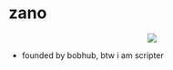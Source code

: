 # zano
<div align="center">
  <a href="https://discord.com/users/1206898107258773518"><img src="https://lanyard.cnrad.dev/api/1206898107258773518"></a>
</div>

- founded by bobhub, btw i am scripter
